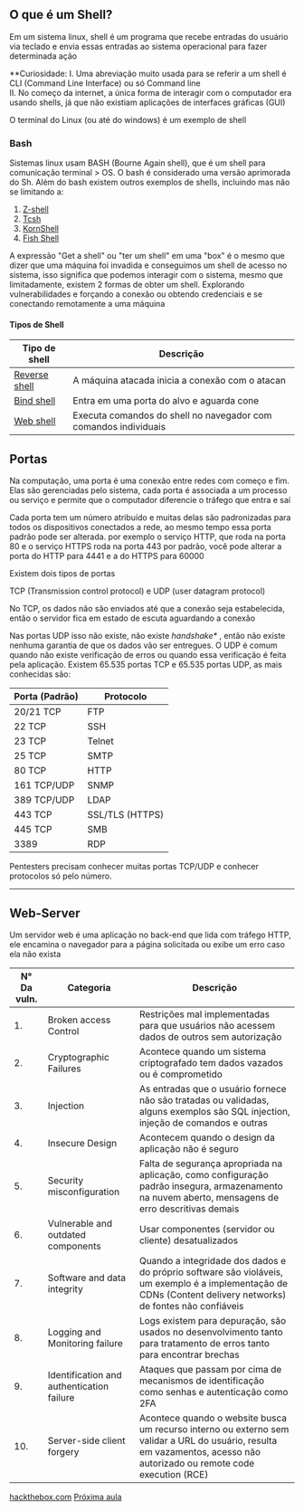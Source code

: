 
## O que é um Shell?

Em um sistema linux, shell é um programa que recebe entradas do usuário via teclado e envia essas entradas ao sistema operacional para fazer determinada ação

**Curiosidade: 
I. Uma abreviação muito usada para se referir a um shell é CLI (Command Line Interface) ou só Command line<br>II. No começo da internet, a única forma de interagir com o computador era usando shells, já que não existiam aplicações de interfaces gráficas (GUI)

O terminal do Linux (ou até do windows) é um exemplo de shell

### Bash

Sistemas linux usam BASH (Bourne Again shell), que é um shell para comunicação terminal > OS. O bash é considerado uma versão aprimorada do Sh. Além do bash existem outros exemplos de shells, incluindo mas não se limitando a:

1. [Z-shell](https://en.wikipedia.org/wiki/Z_shell)
2. [Tcsh](https://en.wikipedia.org/wiki/Tcsh)
3.  [KornShell](https://en.wikipedia.org/wiki/KornShell)
4.  [Fish Shell](https://en.wikipedia.org/wiki/Fish_(Unix_shell))

A expressão "Get a shell" ou "ter um shell" em uma "box" é o mesmo que dizer que uma máquina foi invadida e conseguimos um shell de acesso no sistema, isso significa que podemos interagir com o sistema, mesmo que limitadamente, existem 2 formas de obter um shell. Explorando vulnerabilidades e forçando a conexão ou obtendo credenciais e se conectando remotamente a uma máquina


#### Tipos de Shell


| Tipo de shell                  | Descrição                                                       |
| ------------------------------ | --------------------------------------------------------------- |
| [Reverse shell](shell1_rev.md) | A máquina atacada inicia a conexão com o atacan                 |
| [Bind shell](shell2_bind.md)   | Entra em uma porta do alvo e aguarda cone                       |
| [Web shell](shell3_web.md)     | Executa comandos do shell no navegador com comandos individuais |

## Portas

Na computação, uma porta é uma conexão entre redes com começo e fim. Elas são gerenciadas pelo sistema, cada porta é associada a um processo ou serviço e permite que o computador diferencie o tráfego que entra e saí

Cada porta tem um número atribuído e muitas delas são padronizadas para todos os dispositivos conectados a rede, ao mesmo tempo essa porta padrão pode ser alterada. por exemplo o serviço HTTP, que roda na porta 80 e o serviço HTTPS roda na porta 443 por padrão, você pode alterar a porta do HTTP para 4441 e a do HTTPS para 60000

Existem dois tipos de portas

TCP (Transmission control protocol) e UDP (user datagram protocol)

No TCP, os dados não são enviados até que a conexão seja estabelecida, então o servidor fica em estado de escuta aguardando a conexão

Nas portas UDP isso não existe, não existe *handshake\** , então não existe nenhuma garantia de que os dados vão ser entregues. O UDP é comum quando não existe verificação de erros ou quando essa verificação é feita pela aplicação. Existem 65.535 portas TCP e 65.535 portas UDP, as mais conhecidas são:


| Porta (Padrão) | Protocolo       |
| -------------- | --------------- |
| 20/21 TCP      | FTP             |
| 22 TCP         | SSH             |
| 23 TCP         | Telnet          |
| 25 TCP         | SMTP            |
| 80 TCP         | HTTP            |
| 161 TCP/UDP    | SNMP            |
| 389 TCP/UDP    | LDAP            |
| 443 TCP        | SSL/TLS (HTTPS) |
| 445 TCP        | SMB             |
| 3389           | RDP             |

Pentesters precisam conhecer muitas portas TCP/UDP e conhecer protocolos só pelo número. 

<!-- 
https://www.stationx.net/common-ports-cheat-sheet/ 
https://web.archive.org/web/20240714182826/https://packetlife.net/media/library/23/common-ports.pdf
https://nullsec.us/top-1-000-tcp-and-udp-ports-nmap-default/
-->

---
## Web-Server

Um servidor web é uma aplicação no back-end que lida com tráfego HTTP, ele encamina o navegador para a página solicitada ou exibe um erro caso ela não exista

| N° Da vuln. | Categoria                                 | Descrição                                                                                                                                                               |
| ----------- | ----------------------------------------- | ----------------------------------------------------------------------------------------------------------------------------------------------------------------------- |
| 1.          | Broken access Control                     | Restrições mal implementadas para que usuários não acessem dados de outros sem autorização                                                                              |
| 2.          | Cryptographic Failures                    | Acontece quando um sistema criptografado tem dados vazados ou é comprometido                                                                                            |
| 3.          | Injection                                 | As entradas que o usuário fornece não são tratadas ou validadas, alguns exemplos são SQL injection, injeção de comandos e outras                                        |
| 4.          | Insecure Design                           | Acontecem quando o design da aplicação não é seguro                                                                                                                     |
| 5.          | Security misconfiguration                 | Falta de segurança apropriada na aplicação, como configuração padrão insegura, armazenamento na nuvem aberto, mensagens de erro descritivas demais                      |
| 6.          | Vulnerable and outdated components        | Usar componentes (servidor ou cliente) desatualizados                                                                                                                   |
| 7.          | Software and data integrity               | Quando a integridade dos dados e do próprio software são violáveis, um exemplo é a implementação de CDNs (Content delivery networks) de fontes não confiáveis           |
| 8.          | Logging and Monitoring failure            | Logs existem para depuração, são usados no desenvolvimento tanto para tratamento de erros tanto para encontrar brechas                                                  |
| 9.          | Identification and authentication failure | Ataques que passam por cima de mecanismos de identificação como senhas e autenticação como 2FA                                                                          |
| 10.         | Server-side client forgery                | Acontece quando o website busca um recurso interno ou externo sem validar a URL do usuário, resulta em vazamentos, acesso não autorizado ou remote code execution (RCE) |

[hackthebox.com](../../README.md)
[Próxima aula](5_Ferramentas.md)